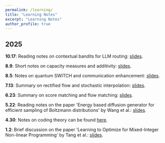 ```yaml
---
permalink: /learning/
title: "Learning Notes"
excerpt: "Learning Notes"
author_profile: true
---
```


##  2025
 
<!--  
 <p><strong>2025.9.16</strong>: Research Proposal on using LLM agents for medical data cleaning: <a href="/notes/Research Proposal LLM agents for medical data cleaning.pdf">report</a>.</p>  -->

<!--  
 <p><strong>2025.9.16</strong>: Brief survey on using LLM agents for medical data cleaning: <a href="/notes/Survey on LLM agents for medical data cleaning.pdf">report</a>.</p> -->

<p><strong>10.17</strong>: Reading notes on contextual bandits for LLM routing: <a href="/notes/Contexual_bandits_for_LLM_routing.pdf">slides</a>.</p>


<p><strong>8.9</strong>: Short notes on capacity measures and additivity: <a href="/notes/Short_notes_on_capacity_measures_and_additivity.pdf">slides</a>.</p>

<p><strong>8.5</strong>: Notes on quantum SWITCH and communication enhancement: <a href="/notes/Quantum_SWITCH_for_Communication_Enhancement.pdf">slides</a>.</p>

 
<p><strong>7.13</strong>: Summary on rectified flow and stochastic interpolation: <a href="/notes/Rectified_flow_stochastic_interpolation.pdf">slides</a>.</p>

<p><strong>6.23</strong>: Summary on score matching and flow matching: <a href="/notes/Score_matching_flow_matching.pdf">slides</a>.</p>

<p><strong>5.22</strong>: Reading notes on the paper 'Energy based diffusion generator for efficient sampling of Boltzmann distributions' by Wang et al.: <a href="/notes/energy_based_diffusion.pdf">slides</a>.</p>

<!--  
<p><strong>2025.5.15</strong>: Study on building interpretable emotional dialogue agents via Chain-of-Thought reasoning: <a href="/notes/Unified Emotional Intelligence using Chain of Thought.pptx">slides</a>, <a href="/notes/Unified Emotional Intelligence using Chain of Thought.pdf">report</a>.</p>
  -->


<p><strong>4.30</strong>: Notes on coding theory can be found <a href="https://github.com/YaoSiqi2003/Notes-on-coding-theory">here</a>.</p>

<p><strong>1.2</strong>: Brief discussion on the paper 'Learning to Optimize for Mixed-Integer Non-linear Programming' by Tang et al.: <a href="/notes/MINLP_Presentation.pdf">slides</a>.</p> 
 